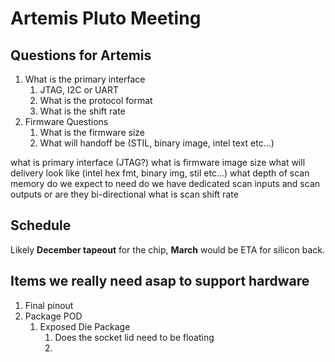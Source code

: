 # Artemis Pluto Meeting

## Questions for Artemis

1. What is the primary interface
   1. JTAG, I2C or UART
   2. What is the protocol format
   3. What is the shift rate
2. Firmware Questions
   1. What is the firmware size
   2. What will handoff be (STIL, binary image, intel text etc...)

what is primary interface (JTAG?)
    what is firmware image size
    what will delivery look like (intel hex fmt, binary img, stil etc...)
what depth of scan memory do we expect to need
    do we have dedicated scan inputs and scan outputs or are they bi-directional
what is scan shift rate


## Schedule

Likely **December tapeout** for the chip, **March** would be ETA for silicon back.

## Items we really need asap to support hardware

1. Final pinout
2. Package POD
   1. Exposed Die Package
      1. Does the socket lid need to be floating
      2. 


